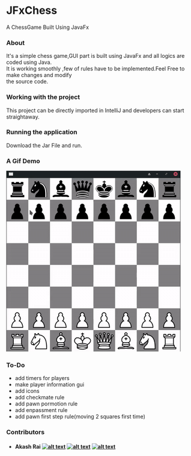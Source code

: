 # JFxChess
A ChessGame Built Using JavaFx

### About
It's a simple chess game,GUI part is built using JavaFx and all logics are coded using Java. <br/> 
It is working smoothly ,few of rules have to be implemented.Feel Free to make changes and modify <br/>
the source code.

### Working with the project
This project can be directly imported in IntelliJ and developers can start straightaway.

### Running the application
Download the Jar File and run.

### A Gif Demo
![gif demo](demo.gif)

### To-Do
 - add timers for players
 - make player information gui
 - add icons
 - add checkmate rule
 - add pawn pormotion rule
 - add enpassment rule
 - add pawn first step rule(moving 2 squares first time)
 
### Contributors
 - #### Akash Rai  [![alt text][1.1]][1]  [![alt text][2.1]][2] [![alt text][3.1]][3]
 

<!-- icons without padding -->

[1.1]: https://imgur.com/rVTgk59.png (twitter icon without padding)
[2.1]: http://i.imgur.com/9I6NRUm.png (github icon without padding)
[3.1]: https://imgur.com/rkHV8J0.png (linkedin icon without padding)

<!-- links to your social media accounts -->

[1]: http://www.twitter.com/akashrai2020
[2]: http://www.github.com/iakashrai
[3]: http://www.linkedin.com/in/akash-rai-881973188
